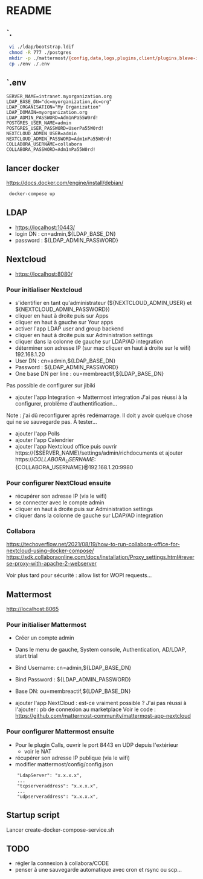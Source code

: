 # README

## `.

```bash
 vi ./ldap/bootstrap.ldif
 chmod -R 777 ./postgres
 mkdir -p ./mattermost/{config,data,logs,plugins,client/plugins,bleve-indexes}; chmod -R 777 ./mattermost/
 cp ./env ./.env
```

## `.env

```text
SERVER_NAME=intranet.myorganization.org
LDAP_BASE_DN="dc=myorganization,dc=org"
LDAP_ORGANISATION="My Organization"
LDAP_DOMAIN=myorganization.org
LDAP_ADMIN_PASSWORD=Adm1nPa55W0rd!
POSTGRES_USER_NAME=admin
POSTGRES_USER_PASSWORD=UserPa55W0rd!
NEXTCLOUD_ADMIN_USER=admin
NEXTCLOUD_ADMIN_PASSWORD=Adm1nPa55W0rd!
COLLABORA_USERNAME=collabora
COLLABORA_PASSWORD=Adm1nPa55W0rd!
````

## lancer docker

<https://docs.docker.com/engine/install/debian/>

```bash
 docker-compose up
```

## LDAP

- <https://localhost:10443/>
- login DN : cn=admin,${LDAP_BASE_DN}
- password : ${LDAP_ADMIN_PASSWORD}

## Nextcloud

- <https://localhost:8080/>

### Pour initialiser Nextcloud

- s'identifier en tant qu'administrateur (${NEXTCLOUD_ADMIN_USER} et ${NEXTCLOUD_ADMIN_PASSWORD})
- cliquer en haut à droite puis sur Apps
- cliquer en haut à gauche sur Your apps
- activer l'app LDAP user and group backend
- cliquer en haut à droite puis sur Administration settings
- cliquer dans la colonne de gauche sur LDAP/AD integration
- déterminer son adresse IP (sur mac cliquer en haut à droite sur le wifi)
    192.168.1.20
- User DN : cn=admin,${LDAP_BASE_DN}
- Password : ${LDAP_ADMIN_PASSWORD}
- One base DN per line : ou=membreactif,${LDAP_BASE_DN}

Pas possible de configurer sur jibiki

- ajouter l'app Integration -> Mattermost integration
J'ai pas réussi à la configurer, problème d'authentification...

Note : j'ai dû reconfigurer après redémarrage. Il doit y avoir quelque chose qui ne se sauvegarde pas. À tester...

- ajouter l'app Polls
- ajouter l'app Calendrier
- ajouter l'app Nextcloud office puis ouvrir
    https://{$SERVER_NAME}/settings/admin/richdocuments et ajouter
https://${COLLABORA_USERNAME}:${COLLABORA_USERNAME}@192.168.1.20:9980

### Pour configurer NextCloud ensuite

- récupérer son adresse IP (via le wifi)
- se connecter avec le compte admin
- cliquer en haut à droite puis sur Administration settings
- cliquer dans la colonne de gauche sur LDAP/AD integration

### Collabora

<https://techoverflow.net/2021/08/19/how-to-run-collabora-office-for-nextcloud-using-docker-compose/>
<https://sdk.collaboraonline.com/docs/installation/Proxy_settings.html#reverse-proxy-with-apache-2-webserver>

Voir plus tard pour sécurité : allow list for WOPI requests...

## Mattermost

<http://localhost:8065>

### Pour initialiser Mattermost

- Créer un compte admin
- Dans le menu de gauche, System console, Authentication, AD/LDAP, start trial
- Bind Username: cn=admin,${LDAP_BASE_DN}
- Bind Password : ${LDAP_ADMIN_PASSWORD}
- Base DN: ou=membreactif,${LDAP_BASE_DN}

- ajouter l'app NextCloud : est-ce vraiment possible ?
J'ai pas réussi à l'ajouter : pb de connexion au marketplace
Voir le code : <https://github.com/mattermost-community/mattermost-app-nextcloud>

### Pour configurer Mattermost ensuite

- Pour le plugin Calls, ouvrir le port 8443 en UDP depuis l'extérieur
  - voir le NAT
- récupérer son adresse IP publique (via le wifi)
- modifier mattermost/config/config.json

```text
    "LdapServer": "x.x.x.x",
    ...
    "tcpserveraddress": "x.x.x.x",
    ...
    "udpserveraddress": "x.x.x.x",
````

## Startup script

Lancer create-docker-compose-service.sh

## TODO

- régler la connexion à collabora/CODE
- penser à une sauvegarde automatique avec cron et rsync ou scp...
